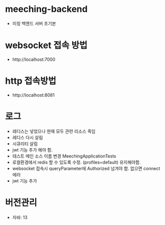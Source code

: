 # meeching-backend
- 미칭 백앤드 서버 초기본

# websocket 접속 방법
- http://localhost:7000

# http 접속방법
- http://localhost:8081

# 로그
- 레디스는 넣었으나 현재 모두 관련 리소스 죽임
- 레디스 다시 살림 
- 시큐리티 살림
- jwt 기능 추가 해야 함.
- 테스트 메인 소스 이름 변경 MeechingApplicationTests
- 로컬환경에서 redis 할 수 있도록 수정. (profiles=default) 유지해야함.
- websocket 접속시 queryParameter에 Authorized 넘겨야 함. 없으면 connect 에러
- jwt 기능 추가 

# 버전관리
- 자바: 13

